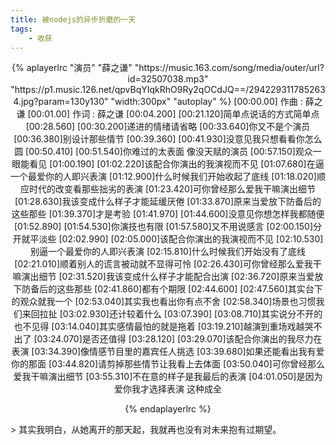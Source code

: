 ```yaml
---
title: 被nodejs的异步折磨的一天
tags:
	- 收获
---
```

<center>{% aplayerlrc "演员" "薛之谦" "https://music.163.com/song/media/outer/url?id=32507038.mp3" "https://p1.music.126.net/qpvBqYIqkRhO9Ry2qOCdJQ==/2942293117852634.jpg?param=130y130" "width:300px" "autoplay" %}
[00:00.00] 作曲 : 薛之谦
[00:01.00] 作词 : 薛之谦
[00:04.200]
[00:21.120]简单点说话的方式简单点
[00:28.560]
[00:30.200]递进的情绪请省略
[00:33.640]你又不是个演员
[00:36.380]别设计那些情节
[00:39.360]
[00:41.930]没意见我只想看看你怎么圆
[00:50.410]
[00:51.540]你难过的太表面 像没天赋的演员
[00:57.150]观众一眼能看见
[01:00.190]
[01:02.220]该配合你演出的我演视而不见
[01:07.680]在逼一个最爱你的人即兴表演
[01:12.900]什么时候我们开始收起了底线
[01:18.020]顺应时代的改变看那些拙劣的表演
[01:23.420]可你曾经那么爱我干嘛演出细节
[01:28.630]我该变成什么样子才能延缓厌倦
[01:33.870]原来当爱放下防备后的这些那些
[01:39.370]才是考验
[01:41.970]
[01:44.600]没意见你想怎样我都随便
[01:52.890]
[01:54.530]你演技也有限
[01:57.580]又不用说感言
[02:00.150]分开就平淡些
[02:02.990]
[02:05.000]该配合你演出的我演视而不见
[02:10.530]别逼一个最爱你的人即兴表演
[02:15.810]什么时候我们开始没有了底线
[02:21.010]顺着别人的谎言被动就不显得可怜
[02:26.430]可你曾经那么爱我干嘛演出细节
[02:31.520]我该变成什么样子才能配合出演
[02:36.720]原来当爱放下防备后的这些那些
[02:41.860]都有个期限
[02:44.600]
[02:47.560]其实台下的观众就我一个
[02:53.040]其实我也看出你有点不舍
[02:58.340]场景也习惯我们来回拉扯
[03:02.930]还计较着什么
[03:07.390]
[03:08.710]其实说分不开的也不见得
[03:14.040]其实感情最怕的就是拖着
[03:19.210]越演到重场戏越哭不出了
[03:24.070]是否还值得
[03:28.120]
[03:29.070]该配合你演出的我尽力在表演
[03:34.390]像情感节目里的嘉宾任人挑选
[03:39.680]如果还能看出我有爱你的那面
[03:44.820]请剪掉那些情节让我看上去体面
[03:50.040]可你曾经那么爱我干嘛演出细节
[03:55.310]不在意的样子是我最后的表演
[04:01.050]是因为爱你我才选择表演 这种成全

{% endaplayerlrc %}</center>>
其实我明白，从她离开的那天起，我就再也没有对未来抱有过期望。

<!-- more-->
